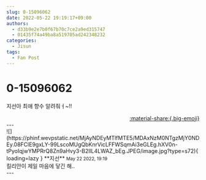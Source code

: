 ```yaml
---
slug: 0-15096062
date: 2022-05-22 19:19:17+09:00
authors:
  - d33b9e2e7b0f67b70c7ce2a9ed315747
  - 01435f74a49ba8a519705ad242348232
categories:
  - Jisun
tags:
  - Fan Post
---
```


# 0-15096062

<div class="post-container" markdown="1">
<div class="content-container md-sidebar__scrollwrap" markdown="1">

지선아 최애 향수 알려줘ㅓ~!!

</div>
</div>

<div style="text-align: right;" markdown="1">
<a href="https://weverse.io/fromis9/fanpost/0-15096062" style="text-align: right;">:material-share:{.big-emoji}</a>
</div>
---

<div class="comments-container md-sidebar__scrollwrap" markdown="1">
<div class="comment" markdown="1">
<div class='id-container' markdown="1">
![](https://phinf.wevpstatic.net/MjAyNDEyMTlfMTE5/MDAxNzM0NTgzMjY0NDEy.08FClE9gxLY-99LscoMUgQbKnrVicLFFWSqmAi3eGLEg.hXV0n-tPyoIqjwYMPRrQ8Zn9aHvy3-B2llL4LWAZ_bEg.JPEG/image.jpg?type=s72){ loading=lazy }
**<span class="artist">지선</span>** <small>May 22 2022, 19:19</small><br>
</div>
<div class='comment-body' markdown="1">
킬리안이 제일 마음에 닿긴 해..
</div>
</div>
</div>
---
